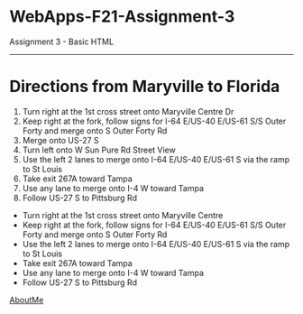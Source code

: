 # WebApps-F21-Assignment-3
Assignment 3 - Basic HTML
<hr>
<h1>Directions from Maryville to Florida</h1>
<section>
<ol>
<li>Turn right at the 1st cross street onto Maryville Centre Dr</li>
<li>Keep right at the fork, follow signs for I-64 E/US-40 E/US-61 S/S Outer Forty and merge onto S Outer Forty Rd</li>
   <li> Merge onto US-27 S</li>
   <li>Turn left onto W Sun Pure Rd Street View</li>
<li>Use the left 2 lanes to merge onto I-64 E/US-40 E/US-61 S via the ramp to St Louis</li>
<li>Take exit 267A toward Tampa</li>
<li>Use any lane to merge onto I-4 W toward Tampa</li>
<li>Follow US-27 S to Pittsburg Rd</li>   
</ol>

<ul>
<li>Turn right at the 1st cross street onto Maryville Centre</li>
<li>Keep right at the fork, follow signs for I-64 E/US-40 E/US-61 S/S Outer Forty and merge onto S Outer Forty Rd</li>
<li>Use the left 2 lanes to merge onto I-64 E/US-40 E/US-61 S via the ramp to St Louis</li>
<li>Take exit 267A toward Tampa</li>
<li>Use any lane to merge onto I-4 W toward Tampa</li>
<li>Follow US-27 S to Pittsburg Rd</li>
</ul>
</section>

<a href="https://github.com/44-563-WebApps-F21/webapps-f21-assignment-3-sumant-15/blob/main/aboutme.html">AboutMe</a>


